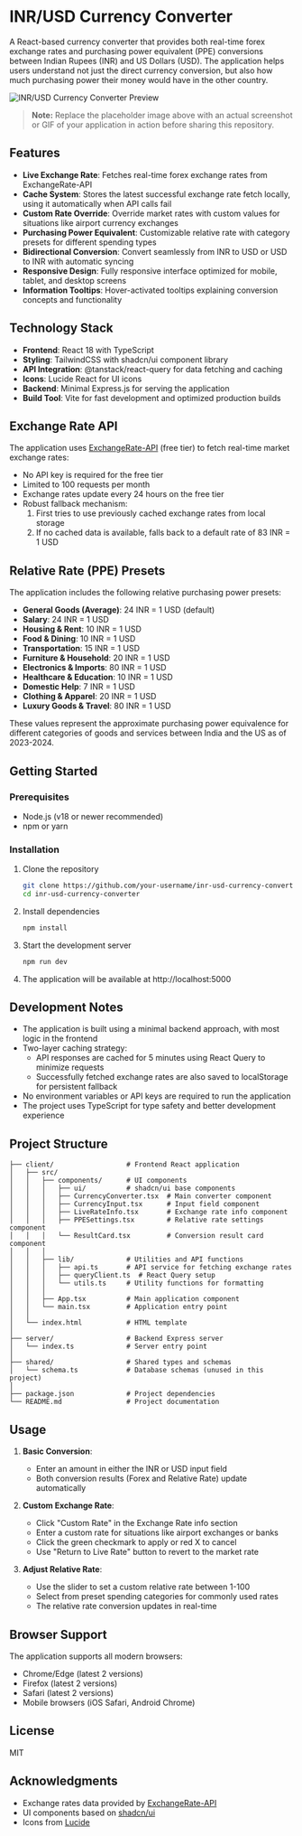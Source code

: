 # INR/USD Currency Converter

A React-based currency converter that provides both real-time forex exchange rates and purchasing power equivalent (PPE) conversions between Indian Rupees (INR) and US Dollars (USD). The application helps users understand not just the direct currency conversion, but also how much purchasing power their money would have in the other country.

![INR/USD Currency Converter Preview](https://via.placeholder.com/800x450?text=INR/USD+Currency+Converter)

> **Note:** Replace the placeholder image above with an actual screenshot or GIF of your application in action before sharing this repository.

## Features

- **Live Exchange Rate**: Fetches real-time forex exchange rates from ExchangeRate-API
- **Cache System**: Stores the latest successful exchange rate fetch locally, using it automatically when API calls fail
- **Custom Rate Override**: Override market rates with custom values for situations like airport currency exchanges
- **Purchasing Power Equivalent**: Customizable relative rate with category presets for different spending types
- **Bidirectional Conversion**: Convert seamlessly from INR to USD or USD to INR with automatic syncing
- **Responsive Design**: Fully responsive interface optimized for mobile, tablet, and desktop screens
- **Information Tooltips**: Hover-activated tooltips explaining conversion concepts and functionality

## Technology Stack

- **Frontend**: React 18 with TypeScript
- **Styling**: TailwindCSS with shadcn/ui component library
- **API Integration**: @tanstack/react-query for data fetching and caching
- **Icons**: Lucide React for UI icons
- **Backend**: Minimal Express.js for serving the application
- **Build Tool**: Vite for fast development and optimized production builds

## Exchange Rate API

The application uses [ExchangeRate-API](https://www.exchangerate-api.com) (free tier) to fetch real-time market exchange rates:
- No API key is required for the free tier
- Limited to 100 requests per month
- Exchange rates update every 24 hours on the free tier
- Robust fallback mechanism:
  1. First tries to use previously cached exchange rates from local storage
  2. If no cached data is available, falls back to a default rate of 83 INR = 1 USD

## Relative Rate (PPE) Presets

The application includes the following relative purchasing power presets:
- **General Goods (Average)**: 24 INR = 1 USD (default)
- **Salary**: 24 INR = 1 USD
- **Housing & Rent**: 10 INR = 1 USD
- **Food & Dining**: 10 INR = 1 USD
- **Transportation**: 15 INR = 1 USD
- **Furniture & Household**: 20 INR = 1 USD
- **Electronics & Imports**: 80 INR = 1 USD
- **Healthcare & Education**: 10 INR = 1 USD
- **Domestic Help**: 7 INR = 1 USD
- **Clothing & Apparel**: 20 INR = 1 USD
- **Luxury Goods & Travel**: 80 INR = 1 USD

These values represent the approximate purchasing power equivalence for different categories of goods and services between India and the US as of 2023-2024.

## Getting Started

### Prerequisites

- Node.js (v18 or newer recommended)
- npm or yarn

### Installation

1. Clone the repository
   ```bash
   git clone https://github.com/your-username/inr-usd-currency-converter.git
   cd inr-usd-currency-converter
   ```

2. Install dependencies
   ```bash
   npm install
   ```

3. Start the development server
   ```bash
   npm run dev
   ```

4. The application will be available at http://localhost:5000

## Development Notes

- The application is built using a minimal backend approach, with most logic in the frontend
- Two-layer caching strategy:
  - API responses are cached for 5 minutes using React Query to minimize requests
  - Successfully fetched exchange rates are also saved to localStorage for persistent fallback
- No environment variables or API keys are required to run the application
- The project uses TypeScript for type safety and better development experience

## Project Structure

```
├── client/                  # Frontend React application
│   ├── src/
│   │   ├── components/      # UI components
│   │   │   ├── ui/          # shadcn/ui base components
│   │   │   ├── CurrencyConverter.tsx  # Main converter component
│   │   │   ├── CurrencyInput.tsx      # Input field component
│   │   │   ├── LiveRateInfo.tsx       # Exchange rate info component
│   │   │   ├── PPESettings.tsx        # Relative rate settings component
│   │   │   └── ResultCard.tsx         # Conversion result card component
│   │   │
│   │   ├── lib/             # Utilities and API functions
│   │   │   ├── api.ts       # API service for fetching exchange rates
│   │   │   ├── queryClient.ts  # React Query setup
│   │   │   └── utils.ts     # Utility functions for formatting
│   │   │
│   │   ├── App.tsx          # Main application component
│   │   └── main.tsx         # Application entry point
│   │
│   └── index.html           # HTML template
│
├── server/                  # Backend Express server
│   └── index.ts             # Server entry point
│
├── shared/                  # Shared types and schemas
│   └── schema.ts            # Database schemas (unused in this project)
│
├── package.json             # Project dependencies
└── README.md                # Project documentation
```

## Usage

1. **Basic Conversion**:
   - Enter an amount in either the INR or USD input field
   - Both conversion results (Forex and Relative Rate) update automatically

2. **Custom Exchange Rate**:
   - Click "Custom Rate" in the Exchange Rate info section
   - Enter a custom rate for situations like airport exchanges or banks
   - Click the green checkmark to apply or red X to cancel
   - Use "Return to Live Rate" button to revert to the market rate

3. **Adjust Relative Rate**:
   - Use the slider to set a custom relative rate between 1-100
   - Select from preset spending categories for commonly used rates
   - The relative rate conversion updates in real-time

## Browser Support

The application supports all modern browsers:
- Chrome/Edge (latest 2 versions)
- Firefox (latest 2 versions)
- Safari (latest 2 versions)
- Mobile browsers (iOS Safari, Android Chrome)

## License

MIT

## Acknowledgments

- Exchange rates data provided by [ExchangeRate-API](https://www.exchangerate-api.com)
- UI components based on [shadcn/ui](https://ui.shadcn.com/)
- Icons from [Lucide](https://lucide.dev/)